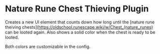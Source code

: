 # Nature Rune Chest Thieving Plugin

Creates a new UI element that counts down how long until the [nature rune theiving chests](https://oldschool.runescape.wiki/w/Chest_(nature_runes) can be looted again. Also shows a solid color when the chest is ready to be looted.

Both colors are customizable in the config.